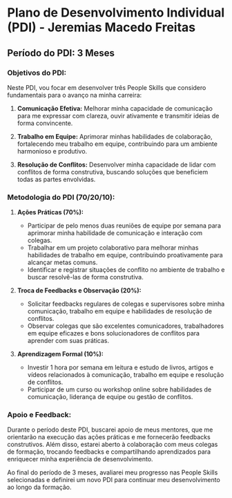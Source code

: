 # Plano de Desenvolvimento Individual (PDI) - Jeremias Macedo Freitas

## Período do PDI: 3 Meses

### Objetivos do PDI:

Neste PDI, vou focar em desenvolver três People Skills que considero fundamentais para o avanço na minha carreira:

1. **Comunicação Efetiva:** Melhorar minha capacidade de comunicação para me expressar com clareza, ouvir ativamente e transmitir ideias de forma convincente.

2. **Trabalho em Equipe:** Aprimorar minhas habilidades de colaboração, fortalecendo meu trabalho em equipe, contribuindo para um ambiente harmonioso e produtivo.

3. **Resolução de Conflitos:** Desenvolver minha capacidade de lidar com conflitos de forma construtiva, buscando soluções que beneficiem todas as partes envolvidas.

### Metodologia do PDI (70/20/10):

1. **Ações Práticas (70%):**
   - Participar de pelo menos duas reuniões de equipe por semana para aprimorar minha habilidade de comunicação e interação com colegas.
   - Trabalhar em um projeto colaborativo para melhorar minhas habilidades de trabalho em equipe, contribuindo proativamente para alcançar metas comuns.
   - Identificar e registrar situações de conflito no ambiente de trabalho e buscar resolvê-las de forma construtiva.

2. **Troca de Feedbacks e Observação (20%):**
   - Solicitar feedbacks regulares de colegas e supervisores sobre minha comunicação, trabalho em equipe e habilidades de resolução de conflitos.
   - Observar colegas que são excelentes comunicadores, trabalhadores em equipe eficazes e bons solucionadores de conflitos para aprender com suas práticas.

3. **Aprendizagem Formal (10%):**
   - Investir 1 hora por semana em leitura e estudo de livros, artigos e vídeos relacionados à comunicação, trabalho em equipe e resolução de conflitos.
   - Participar de um curso ou workshop online sobre habilidades de comunicação, liderança de equipe ou gestão de conflitos.

### Apoio e Feedback:

Durante o período deste PDI, buscarei apoio de meus mentores, que me orientarão na execução das ações práticas e me fornecerão feedbacks construtivos. Além disso, estarei aberto à colaboração com meus colegas de formação, trocando feedbacks e compartilhando aprendizados para enriquecer minha experiência de desenvolvimento.

Ao final do período de 3 meses, avaliarei meu progresso nas People Skills selecionadas e definirei um novo PDI para continuar meu desenvolvimento ao longo da formação.
